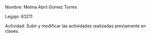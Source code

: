 Nombre: Melina Abril Gomez Torres

Legajo: 63211

Actividad: Subir y modificar las actividades realizadas previamente en clases.
